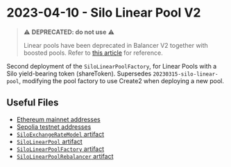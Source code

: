 # 2023-04-10 - Silo Linear Pool V2

> ⚠️ **DEPRECATED: do not use** ⚠️
>
> Linear pools have been deprecated in Balancer V2 together with boosted pools. Refer to [this article](https://medium.com/balancer-protocol/rate-manipulation-in-balancer-boosted-pools-technical-postmortem-53db4b642492) for reference.

Second deployment of the `SiloLinearPoolFactory`, for Linear Pools with a Silo yield-bearing token (shareToken).
Supersedes `20230315-silo-linear-pool`, modifying the pool factory to use Create2 when deploying a new pool.

## Useful Files

- [Ethereum mainnet addresses](./output/mainnet.json)
- [Sepolia testnet addresses](./output/sepolia.json)
- [`SiloExchangeRateModel` artifact](./artifact/SiloExchangeRateModel.json)
- [`SiloLinearPool` artifact](./artifact/SiloLinearPool.json)
- [`SiloLinearPoolFactory` artifact](./artifact/SiloLinearPoolFactory.json)
- [`SiloLinearPoolRebalancer` artifact](./artifact/SiloLinearPoolRebalancer.json)

